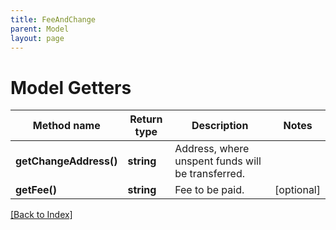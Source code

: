 ```yaml
---
title: FeeAndChange
parent: Model
layout: page
---
```


# Model Getters

Method name | Return type | Description | Notes
------------ | ------------- | ------------- | -------------
**getChangeAddress()** | **string** | Address, where unspent funds will be transferred. |
**getFee()** | **string** | Fee to be paid. | [optional]

[[Back to Index]](../index.md)
